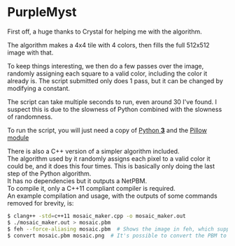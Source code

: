 # PurpleMyst

First off, a huge thanks to Crystal for helping me with the algorithm.

The algorithm makes a 4x4 tile with 4 colors, then fills the full 512x512 image
with that.

To keep things interesting, we then do a few passes over the image, randomly
assigning each square to a valid color, including the color it already is. The
script submitted only does 1 pass, but it can be changed by modifying a
constant.

The script can take multiple seconds to run, even around 30 I've found. I
suspect this is due to the slowness of Python combined with the slowness of
randomness.

To run the script, you will just need a copy of
[Python **3**](https://www.python.org/downloads) and the
[Pillow module](http://pillow.readthedocs.io/en/4.2.x/installation.html#basic-installation)

There is also a C++ version of a simpler algorithm included.  
The algorithm used by it randomly assigns each pixel to a valid color it could
be, and it does this four times. This is basically only doing the last step of
the Python algorithm.  
It has no dependencies but it outputs a NetPBM.  
To compile it, only a C++11 compliant compiler is required.  
An example compilation and usage, with the outputs of some commands removed for
brevity, is:

```bash
$ clang++ -std=c++11 mosaic_maker.cpp -o mosaic_maker.out
$ ./mosaic_maker.out > mosaic.pbm
$ feh --force-aliasing mosaic.pbm  # Shows the image in feh, which supports PBM images.
$ convert mosaic.pbm mosaic.png  # It's possible to convert the PBM to a PNG using the ImageMagick CLI.
```
